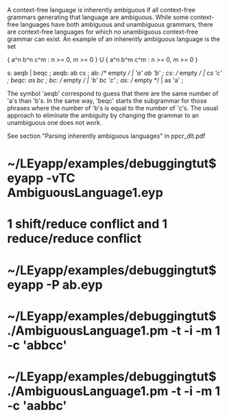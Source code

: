A context-free language is inherently ambiguous if all context-free
grammars generating that language are ambiguous.  While some
context-free languages  have both ambiguous and unambiguous grammars, there
are context-free languages for which no unambiguous context-free
grammar can exist. An example of an inherently ambiguous language
is the set 

{ a^n b^n c^m : n >= 0, m >= 0 } U { a^n b^m c^m : n >= 0, m >= 0 }

  s: aeqb | beqc ;
  aeqb: ab cs ;
  ab: /* empty */ | 'a' ab 'b' ;
  cs: /* empty */ | cs 'c' ;
  beqc: as bc ;
  bc: /* empty */ | 'b' bc 'c' ;
  as: /* empty */ | as 'a' ;

The symbol 'aeqb' correspond to guess that there are the same number
of 'a's than 'b's.  In the same way, 'beqc' starts the subgrammar
for those phrases where the number of 'b's is equal to the number
of 'c's. The usual approach to eliminate the ambiguity by changing
the grammar to an unambiguous one does not work.

See section "Parsing inherently ambiguous languages" in 
ppcr_dlt.pdf

# ~/LEyapp/examples/debuggingtut$ eyapp -vTC AmbiguousLanguage1.eyp 
# 1 shift/reduce conflict and 1 reduce/reduce conflict
# ~/LEyapp/examples/debuggingtut$ eyapp -P ab.eyp 
# ~/LEyapp/examples/debuggingtut$ ./AmbiguousLanguage1.pm -t -i -m 1 -c 'abbcc'
# ~/LEyapp/examples/debuggingtut$ ./AmbiguousLanguage1.pm -t -i -m 1 -c 'aabbc'

